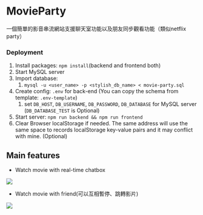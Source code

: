 # MovieParty

一個簡單的影音串流網站支援聊天室功能以及朋友同步觀看功能（類似netflix party）

### Deployment

1. Install packages: ```npm install```(backend and frontend both)
2. Start MySQL server
3. Import database:
    1. ```mysql -u <user_name> -p <stylish_db_name> < movie-party.sql```
4. Create config: ```.env``` for back-end (You can copy the schema from template: ```.env-template```)
    1. set `DB_HOST`, `DB_USERNAME`, `DB_PASSWORD`, `DB_DATABASE` for MySQL server (`DB_DATABASE_TEST` is Optional)
7. Start server: ```npm run backend && npm run frontend```
8. Clear Browser localStorage if needed. The same address will use the same space to records localStorage key-value pairs and it may conflict with mine. (Optional)


## Main features

* Watch movie with real-time chatbox
  
![](https://github.com/louisliao20000822/MovieParty/blob/main/movie-party/gif/2024-03-2411-59-58online-video-cutter.com1-ezgif.com-video-to-gif-converter.gif)

* Watch movie with friend(可以互相暫停、跳轉影片)
  
![](https://github.com/louisliao20000822/MovieParty/blob/main/movie-party/gif/2024-03-2412-01-06online-video-cutter.com-ezgif.com-video-to-gif-converter.gif)
